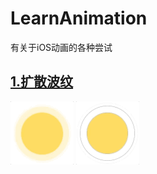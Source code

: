 # LearnAnimation
有关于iOS动画的各种尝试

## [1.扩散波纹](https://github.com/Mervin1024/LearnAnimation/blob/master/001-简单的扩散波纹/)
<p><img src="https://github.com/Mervin1024/Resources/blob/master/gif/RippleAnimationA.gif?raw=true" width="20%" height="20%">
<img src="https://github.com/Mervin1024/Resources/blob/master/gif/RippleAnimationB.gif?raw=true" width="20%" height="20%"></p>
